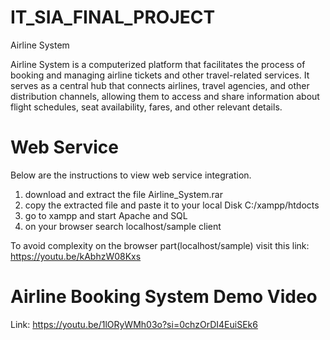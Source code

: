 # IT_SIA_FINAL_PROJECT

Airline System 

Airline System is a computerized platform that facilitates the process of booking and managing airline tickets and other travel-related services. It serves as a central hub that connects airlines, travel agencies, and other distribution channels, allowing them to access and share information about flight schedules, seat availability, fares, and other relevant details.


# Web Service

Below are the instructions to view web service integration.

1. download and extract the file Airline_System.rar
2. copy the extracted file and paste it to your local Disk C:/xampp/htdocts
3. go to xampp and start Apache and SQL
4. on your browser search localhost/sample client

To avoid complexity on the browser part(localhost/sample) 
visit this link: https://youtu.be/kAbhzW08Kxs


# Airline Booking System Demo Video

Link: https://youtu.be/1lORyWMh03o?si=0chzOrDI4EuiSEk6


